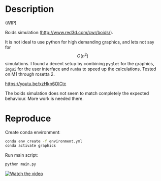 # Description
(WIP)

Boids simulation (http://www.red3d.com/cwr/boids/).

It is not ideal to use python for high demanding graphics, and lets not say for $$O(n^2)$$ simulations. I found a decent setup by combining `pyglet` for the graphics, `imgui` for the user interface and `numba` to speed up the calculations. Tested on M1 through rosetta 2.


https://youtu.be/xzHkp6OICtc

The boids simulation does not seem to match completely the expected behaviour. More work is needed there.

# Reproduce
Create conda environment:
```cmd
conda env create -f environment.yml
conda activate graphics
```
Run main script:
```python
python main.py
```

[![Watch the video](https://img.youtube.com/vi/xzHkp6OICtc/0.jpg)](https://youtu.be/xzHkp6OICtcQ)
